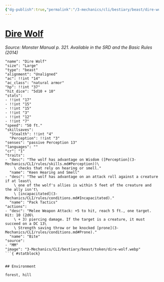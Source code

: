 ```yaml
---
{"dg-publish":true,"permalink":"/3-mechanics/cli/bestiary/beast/dire-wolf/","tags":["ttrpg-cli/compendium/src/5e/mm","ttrpg-cli/monster/cr/1","ttrpg-cli/monster/environment/forest","ttrpg-cli/monster/environment/hill","ttrpg-cli/monster/size/large","ttrpg-cli/monster/type/beast"],"noteIcon":""}
---
```


# [Dire Wolf](3-Mechanics\CLI\bestiary\beast/dire-wolf.md)
*Source: Monster Manual p. 321. Available in the <span title='Systems Reference Document (5.1)'>SRD</span> and the Basic Rules (2014)*  

```statblock
"name": "Dire Wolf"
"size": "Large"
"type": "beast"
"alignment": "Unaligned"
"ac": !!int "14"
"ac_class": "natural armor"
"hp": !!int "37"
"hit_dice": "5d10 + 10"
"stats":
- !!int "17"
- !!int "15"
- !!int "15"
- !!int "3"
- !!int "12"
- !!int "7"
"speed": "50 ft."
"skillsaves":
  "Stealth": !!int "4"
  "Perception": !!int "3"
"senses": "passive Perception 13"
"languages": ""
"cr": "1"
"traits":
- "desc": "The wolf has advantage on Wisdom ([Perception](3-Mechanics/CLI/rules/skills.md#Perception))\
    \ checks that rely on hearing or smell."
  "name": "Keen Hearing and Smell"
- "desc": "The wolf has advantage on an attack roll against a creature if at least\
    \ one of the wolf's allies is within 5 feet of the creature and the ally isn't\
    \ [incapacitated](3-Mechanics/CLI/rules/conditions.md#Incapacitated)."
  "name": "Pack Tactics"
"actions":
- "desc": "Melee Weapon Attack: +5 to hit, reach 5 ft., one target. Hit: 10 (2d6\
    \ + 3) piercing damage. If the target is a creature, it must succeed on a DC 13\
    \ Strength saving throw or be knocked [prone](3-Mechanics/CLI/rules/conditions.md#Prone)."
  "name": "Bite"
"source":
- "MM"
"image": "3-Mechanics/CLI/bestiary/beast/token/dire-wolf.webp"
```{ #statblock}


## Environment

forest, hill